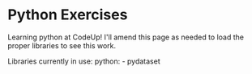 # Python Exercises

Learning python at CodeUp! I'll amend this page as needed to load the proper libraries to see this work.

Libraries currently in use:
python: 
    - pydataset